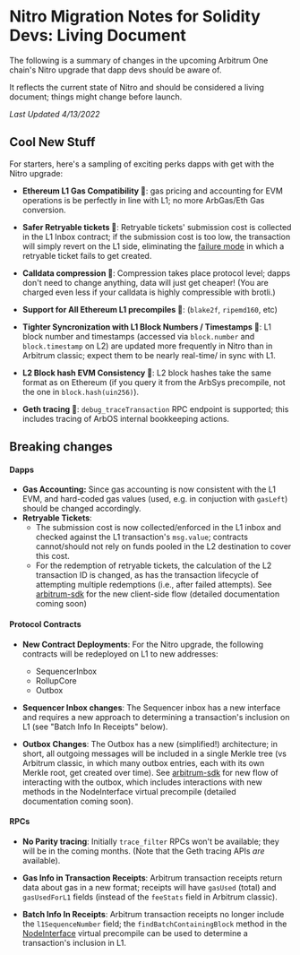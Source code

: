 # Nitro Migration Notes for Solidity Devs: Living Document


The following is a summary of changes in the upcoming Arbitrum One chain's Nitro upgrade that dapp devs should be aware of. 

It reflects the current state of Nitro and should be considered a living document; things might change before launch.

_Last Updated 4/13/2022_

## Cool New Stuff 

For starters, here's a sampling of exciting perks dapps with get with the Nitro upgrade:

- **Ethereum L1 Gas Compatibility 🥳**:  gas pricing and accounting for EVM operations is be perfectly in line with L1; no more ArbGas/Eth Gas conversion.  
- **Safer Retryable tickets 🥳**: Retryable tickets' submission cost is collected in the L1 Inbox contract; if the submission cost is too low, the transaction will simply revert on the L1 side, eliminating the [failure mode](https://developer.offchainlabs.com/docs/l1_l2_messages#important-note-about-base-submission-fee) in which a retryable ticket fails to get created. 
- **Calldata compression 🥳**: Compression takes place protocol level; dapps don't need to change anything, data will just get cheaper! (You are charged even less if your calldata is highly compressible with brotli.)
- **Support for All Ethereum L1 precompiles 🥳**: (`blake2f`, `ripemd160`, etc)
- **Tighter Syncronization with L1 Block Numbers / Timestamps 🥳**:  L1 block number and timestamps (accessed via `block.number` and `block.timestamp` on L2) are updated more frequently in Nitro than in Arbitrum classic; expect them to be nearly real-time/ in sync with L1. 

- **L2 Block hash EVM Consistency 🥳**: L2 block hashes take the same format as on Ethereum (if you query it from the ArbSys precompile, not the one in `block.hash(uin256)`).


- **Geth tracing 🥳**: `debug_traceTransaction` RPC endpoint is supported; this includes tracing of ArbOS internal bookkeeping actions.

## Breaking changes

#### Dapps
- **Gas Accounting:** Since gas accounting is now consistent with the L1 EVM, and hard-coded gas values (used, e.g. in conjuction with `gasLeft`) should be changed accordingly.
- **Retryable Tickets**: 
    - The submission cost is now collected/enforced in the L1 inbox and checked against the L1 transaction's `msg.value`; contracts cannot/should not rely on funds pooled in the L2 destination to cover this cost.
    - For the redemption of retryable tickets, the calculation of the L2 transaction ID is changed, as has the transaction lifecycle of attempting multiple redemptions (i.e., after failed attempts). See [arbitrum-sdk](https://github.com/OffchainLabs/arbitrum-sdk/blob/fe3c3ee90a2d713955988dcb6a9f87732b7dbedc/src/lib/message/L1ToL2Message.ts#L547) for the new client-side flow (detailed documentation coming soon) 

#### Protocol Contracts 

- **New Contract Deployments**: For the Nitro upgrade, the following contracts will be redeployed on L1 to new addresses:
    - SequencerInbox
    - RollupCore
    - Outbox

- **Sequencer Inbox changes**: The Sequencer inbox has a new interface and requires a new approach to determining a transaction's inclusion on L1 (see "Batch Info In Receipts" below).


- **Outbox Changes**: The Outbox has a new (simplified!) architecture; in short, all outgoing messages will be included in a single Merkle tree (vs Arbitrum classic, in which many outbox entries, each with its own Merkle root, get created over time). See [arbitrum-sdk](https://github.com/OffchainLabs/arbitrum-sdk/blob/fe3c3ee90a2d713955988dcb6a9f87732b7dbedc/src/lib/message/L2ToL1Message.ts#L479) for new flow of interacting with the outbox, which includes interactions with new methods in the NodeInterface virtual precompile (detailed documentation coming soon).

#### RPCs

- **No Parity tracing**: Initially `trace_filter` RPCs won't be available; they will be in the coming months. (Note that the Geth tracing APIs _are_ available).

- **Gas Info in Transaction Receipts**: Arbitrum transaction receipts return data about gas in a new format; receipts will have `gasUsed` (total) and `gasUsedForL1` fields (instead of the `feeStats` field in Arbitrum classic).

- **Batch Info In Receipts**: Arbitrum transaction receipts no longer include the `l1SequenceNumber` field; the `findBatchContainingBlock` method in the [NodeInterface](../../contracts/src/node-interface/NodeInterface.sol) virtual precompile can be used to determine a transaction's inclusion in L1.